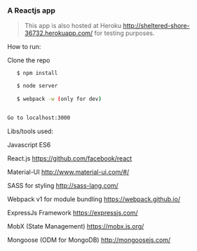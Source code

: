 ### A Reactjs app  


> This app is also hosted at Heroku http://sheltered-shore-36732.herokuapp.com/ for testing purposes.

How to run:

Clone the repo

```sh
   $ npm install 

   $ node server
  
   $ webpack -w (only for dev)


Go to localhost:3000

```

Libs/tools used: 

Javascript ES6 

React.js    https://github.com/facebook/react

Material-UI     http://www.material-ui.com/#/

SASS for styling    http://sass-lang.com/

Webpack v1 for module bundling https://webpack.github.io/

ExpressJs Framework https://expressjs.com/

MobX (State Management) https://mobx.js.org/

Mongoose (ODM for MongoDB) http://mongoosejs.com/
